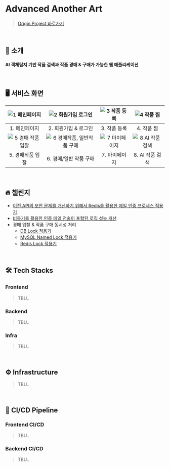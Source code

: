 # Advanced Another Art

> [Origin Project 바로가기](https://github.com/yumyeonghan/Another_Art)

<br>

## 🌙 소개
#### AI 객체탐지 기반 작품 검색과 작품 경매 & 구매가 가능한 웹 애플리케이션

<br>

## 🖥 서비스 화면

|![1  메인페이지](https://github.com/sjiwon/Advanced-Another-Art/assets/51479381/30cffd21-660e-489b-9ed1-8f337c84bd08)|![2  회원가입   로그인](https://github.com/sjiwon/Advanced-Another-Art/assets/51479381/4c423d76-23dc-4ea9-94d0-b8e14e30557b)|![3  작품 등록](https://github.com/sjiwon/Advanced-Another-Art/assets/51479381/3f81414c-7279-43b8-8e54-cb3e9f754bb2)|![4  작품 찜](https://github.com/sjiwon/Advanced-Another-Art/assets/51479381/851396db-7794-4225-b380-fb1f2805f254)|
|:---:|:---:|:---:|:---:|
|1. 메인페이지|2. 회원가입 & 로그인|3. 작품 등록|4. 작품 찜|
|![5  경매 작품 입찰](https://github.com/sjiwon/Advanced-Another-Art/assets/51479381/5e793ca9-0649-4c7c-9f3d-72b1a0467cb4)|![6  경매작품, 일반작품 구매](https://github.com/sjiwon/Advanced-Another-Art/assets/51479381/1d720286-f5a4-4a58-8231-a73afe97f6b0)|![7  마이페이지](https://github.com/sjiwon/Advanced-Another-Art/assets/51479381/ddf6371c-c334-405b-915d-0f92eded536e)|![8  AI 작품 검색](https://github.com/sjiwon/Advanced-Another-Art/assets/51479381/73b88b75-863a-45eb-b0ad-940c8b37477d)|
|5. 경매작품 입찰|6. 경매/일반 작품 구매|7. 마이페이지|8. AI 작품 검색|

<br>

## 🔥 챌린지

- [이전 API의 보안 문제를 개선하기 위해서 Redis를 활용한 메일 인증 프로세스 적용기](https://sjiwon-dev.tistory.com/31)
- [비동기를 활용한 인증 메일 전송이 포함된 로직 성능 개선](https://sjiwon-dev.tistory.com/32)
- 경매 입찰 & 작품 구매 동시성 처리
  - [DB Lock 적용기](https://sjiwon-dev.tistory.com/33)
  - [MySQL Named Lock 적용기](https://sjiwon-dev.tistory.com/34)
  - [Redis Lock 적용기](https://sjiwon-dev.tistory.com/35)

<br>

## 🛠 Tech Stacks

### Frontend

> TBU..

### Backend

> TBU..

### Infra

> TBU..

<br>

## ⚙️ Infrastructure

> TBU..

<br>

## 🔀 CI/CD Pipeline
### Frontend CI/CD

> TBU..

### Backend CI/CD

> TBU..




